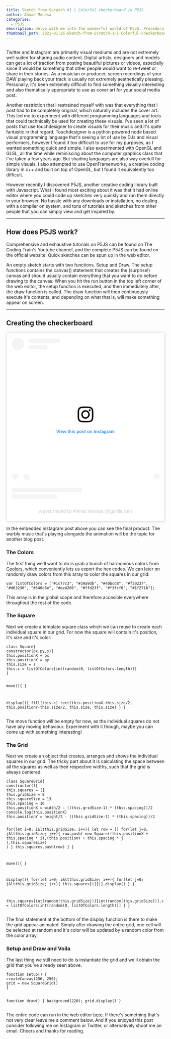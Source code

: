 ```yaml
---
title: Sketch from Scratch #1 | Colorful checkerboard in P5JS
author: Ahmad Moussa
categories:
  - P5JS
description: Delve with me into the wonderful world of P5JS. Procedural and generative art are becoming a lot more popular these days, so why not learn how to make some?
thumbnail_path: 2021-01-26-Sketch-from-Scratch-1-|-Colorful-checkerboard-in-P5JS.png
---
```

<span class="image main"><img src="https://gorillasun.de/thumbnails/2021-01-26-Sketch-from-Scratch-1-|-Colorful-checkerboard-in-P5JS.png" alt="" /></span>

<p>Twitter and Instagram are primarily visual mediums and are not extremely well suited for sharing audio content. Digital artists, designers and models can get a lot of traction from posting beautiful pictures or videos, especially since it would be something that other people would want to re-tweet or share in their stories. As a musician or producer, screen recordings of your DAW playing back your track is usually not extremely aesthetically pleasing. Personally, it's been extremely difficult to find something visually interesting and also thematically appropriate to use as cover art for your social media post.</p>
<p>Another restriction that I restrained myself with was that everything that I post had to be completely original, which naturally includes the cover art. This led me to experiment with different programming languages and tools that could technically be used for creating these visuals. I've seen a lot of posts that use touchdesigner to create visuals for their music and it's quite fantastic in that regard. Touchdesigner is a python powered node based visual programming language that's seeing a lot of use by DJs and visual performers, however I found it too difficult to use for my purposes, as I wanted something quick and simple. I also experimented with OpenGL and GLSL, all the time while reminiscing about the computer graphics class that I've taken a few years ago. But shading languages are also way overkill for simple visuals. I also attempted to use OpenFramenworks, a creative coding library in c++ and built on top of OpenGL, but I found it equivalently too difficult.</p>
<p>However recently I discovered P5JS, another creative coding library built with Javascript. What I found most exciting about it was that it had online editor where you could code up sketches very quickly and run them directly in your browser. No hassle with any downloads or installation, no dealing with a compiler on system, and tons of tutorials and sketches from other people that you can simply view and get inspired by.</p>
<hr class="major" />

<h2>How does P5JS work?</h2>
<p>Comprehensive and exhaustive tutorials on P5JS can be found on The Coding Train's Youtube channel, and the complete P5JS can be found on the official website. Quick sketches can be spun up in the web editor.</p>
<p>An empty sketch starts with two functions. Setup and Draw. The setup functions contains the canvas() statement that creates the (surprise!) canvas and should usually contain everything that you want to do before drawing to the canvas. When you hit the run button in the top left corner of the web editor, the setup function is executed, and then immediately after, the draw function is called. The draw function will then continuously execute it's contents, and depending on what that is, will make something appear on screen.</p>


<hr class="major" />

<h2>Creating the checkerboard</h2>
<blockquote class="instagram-media" data-instgrm-captioned data-instgrm-permalink="https://www.instagram.com/p/CKnnXsFAtNQ/?utm_source=ig_embed&amp;utm_campaign=loading" data-instgrm-version="13" style=" background:#FFF; border:0; border-radius:3px; box-shadow:0 0 1px 0 rgba(0,0,0,0.5),0 1px 10px 0 rgba(0,0,0,0.15); margin: 1px; max-width:540px; min-width:326px; padding:0; width:99.375%; width:-webkit-calc(100% - 2px); width:calc(100% - 2px);"><div style="padding:16px;"> <a href="https://www.instagram.com/p/CKnnXsFAtNQ/?utm_source=ig_embed&amp;utm_campaign=loading" style=" background:#FFFFFF; line-height:0; padding:0 0; text-align:center; text-decoration:none; width:100%;" target="_blank"> <div style=" display: flex; flex-direction: row; align-items: center;"> <div style="background-color: #F4F4F4; border-radius: 50%; flex-grow: 0; height: 40px; margin-right: 14px; width: 40px;"></div> <div style="display: flex; flex-direction: column; flex-grow: 1; justify-content: center;"> <div style=" background-color: #F4F4F4; border-radius: 4px; flex-grow: 0; height: 14px; margin-bottom: 6px; width: 100px;"></div> <div style=" background-color: #F4F4F4; border-radius: 4px; flex-grow: 0; height: 14px; width: 60px;"></div></div></div><div style="padding: 19% 0;"></div> <div style="display:block; height:50px; margin:0 auto 12px; width:50px;"><svg width="50px" height="50px" viewBox="0 0 60 60" version="1.1" xmlns="https://www.w3.org/2000/svg" xmlns:xlink="https://www.w3.org/1999/xlink"><g stroke="none" stroke-width="1" fill="none" fill-rule="evenodd"><g transform="translate(-511.000000, -20.000000)" fill="#000000"><g><path d="M556.869,30.41 C554.814,30.41 553.148,32.076 553.148,34.131 C553.148,36.186 554.814,37.852 556.869,37.852 C558.924,37.852 560.59,36.186 560.59,34.131 C560.59,32.076 558.924,30.41 556.869,30.41 M541,60.657 C535.114,60.657 530.342,55.887 530.342,50 C530.342,44.114 535.114,39.342 541,39.342 C546.887,39.342 551.658,44.114 551.658,50 C551.658,55.887 546.887,60.657 541,60.657 M541,33.886 C532.1,33.886 524.886,41.1 524.886,50 C524.886,58.899 532.1,66.113 541,66.113 C549.9,66.113 557.115,58.899 557.115,50 C557.115,41.1 549.9,33.886 541,33.886 M565.378,62.101 C565.244,65.022 564.756,66.606 564.346,67.663 C563.803,69.06 563.154,70.057 562.106,71.106 C561.058,72.155 560.06,72.803 558.662,73.347 C557.607,73.757 556.021,74.244 553.102,74.378 C549.944,74.521 548.997,74.552 541,74.552 C533.003,74.552 532.056,74.521 528.898,74.378 C525.979,74.244 524.393,73.757 523.338,73.347 C521.94,72.803 520.942,72.155 519.894,71.106 C518.846,70.057 518.197,69.06 517.654,67.663 C517.244,66.606 516.755,65.022 516.623,62.101 C516.479,58.943 516.448,57.996 516.448,50 C516.448,42.003 516.479,41.056 516.623,37.899 C516.755,34.978 517.244,33.391 517.654,32.338 C518.197,30.938 518.846,29.942 519.894,28.894 C520.942,27.846 521.94,27.196 523.338,26.654 C524.393,26.244 525.979,25.756 528.898,25.623 C532.057,25.479 533.004,25.448 541,25.448 C548.997,25.448 549.943,25.479 553.102,25.623 C556.021,25.756 557.607,26.244 558.662,26.654 C560.06,27.196 561.058,27.846 562.106,28.894 C563.154,29.942 563.803,30.938 564.346,32.338 C564.756,33.391 565.244,34.978 565.378,37.899 C565.522,41.056 565.552,42.003 565.552,50 C565.552,57.996 565.522,58.943 565.378,62.101 M570.82,37.631 C570.674,34.438 570.167,32.258 569.425,30.349 C568.659,28.377 567.633,26.702 565.965,25.035 C564.297,23.368 562.623,22.342 560.652,21.575 C558.743,20.834 556.562,20.326 553.369,20.18 C550.169,20.033 549.148,20 541,20 C532.853,20 531.831,20.033 528.631,20.18 C525.438,20.326 523.257,20.834 521.349,21.575 C519.376,22.342 517.703,23.368 516.035,25.035 C514.368,26.702 513.342,28.377 512.574,30.349 C511.834,32.258 511.326,34.438 511.181,37.631 C511.035,40.831 511,41.851 511,50 C511,58.147 511.035,59.17 511.181,62.369 C511.326,65.562 511.834,67.743 512.574,69.651 C513.342,71.625 514.368,73.296 516.035,74.965 C517.703,76.634 519.376,77.658 521.349,78.425 C523.257,79.167 525.438,79.673 528.631,79.82 C531.831,79.965 532.853,80.001 541,80.001 C549.148,80.001 550.169,79.965 553.369,79.82 C556.562,79.673 558.743,79.167 560.652,78.425 C562.623,77.658 564.297,76.634 565.965,74.965 C567.633,73.296 568.659,71.625 569.425,69.651 C570.167,67.743 570.674,65.562 570.82,62.369 C570.966,59.17 571,58.147 571,50 C571,41.851 570.966,40.831 570.82,37.631"></path></g></g></g></svg></div><div style="padding-top: 8px;"> <div style=" color:#3897f0; font-family:Arial,sans-serif; font-size:14px; font-style:normal; font-weight:550; line-height:18px;"> View this post on Instagram</div></div><div style="padding: 12.5% 0;"></div> <div style="display: flex; flex-direction: row; margin-bottom: 14px; align-items: center;"><div> <div style="background-color: #F4F4F4; border-radius: 50%; height: 12.5px; width: 12.5px; transform: translateX(0px) translateY(7px);"></div> <div style="background-color: #F4F4F4; height: 12.5px; transform: rotate(-45deg) translateX(3px) translateY(1px); width: 12.5px; flex-grow: 0; margin-right: 14px; margin-left: 2px;"></div> <div style="background-color: #F4F4F4; border-radius: 50%; height: 12.5px; width: 12.5px; transform: translateX(9px) translateY(-18px);"></div></div><div style="margin-left: 8px;"> <div style=" background-color: #F4F4F4; border-radius: 50%; flex-grow: 0; height: 20px; width: 20px;"></div> <div style=" width: 0; height: 0; border-top: 2px solid transparent; border-left: 6px solid #f4f4f4; border-bottom: 2px solid transparent; transform: translateX(16px) translateY(-4px) rotate(30deg)"></div></div><div style="margin-left: auto;"> <div style=" width: 0px; border-top: 8px solid #F4F4F4; border-right: 8px solid transparent; transform: translateY(16px);"></div> <div style=" background-color: #F4F4F4; flex-grow: 0; height: 12px; width: 16px; transform: translateY(-4px);"></div> <div style=" width: 0; height: 0; border-top: 8px solid #F4F4F4; border-left: 8px solid transparent; transform: translateY(-4px) translateX(8px);"></div></div></div> <div style="display: flex; flex-direction: column; flex-grow: 1; justify-content: center; margin-bottom: 24px;"> <div style=" background-color: #F4F4F4; border-radius: 4px; flex-grow: 0; height: 14px; margin-bottom: 6px; width: 224px;"></div> <div style=" background-color: #F4F4F4; border-radius: 4px; flex-grow: 0; height: 14px; width: 144px;"></div></div></a><p style=" color:#c9c8cd; font-family:Arial,sans-serif; font-size:14px; line-height:17px; margin-bottom:0; margin-top:8px; overflow:hidden; padding:8px 0 7px; text-align:center; text-overflow:ellipsis; white-space:nowrap;"><a href="https://www.instagram.com/p/CKnnXsFAtNQ/?utm_source=ig_embed&amp;utm_campaign=loading" style=" color:#c9c8cd; font-family:Arial,sans-serif; font-size:14px; font-style:normal; font-weight:normal; line-height:17px; text-decoration:none;" target="_blank">A post shared by Ahmad Moussa (@gorilla.sun)</a></p></div></blockquote> <script async defer src="https://platform.instagram.com/en_US/embeds.js"></script>
<p>In the embedded instagram post above you can see the final product. The warbly music that's playing alongside the animation will be the topic for another blog post.</p>

<!-- Preformatted Code -->
<h3>The Colors</h3>
<p>
The first thing we'll want to do is grab a bunch of harmonious colors from <a href='https://coolors.co/generate'>Coolors</a>, which conveniently lets us export the hex codes. We can later on randomly draw colors from this array to color the squares in our grid:
</p>
<pre><code>var listOfColors = ["#1c77c3", "#39a9db", "#40bcd8", "#f39237", "#d63230", "#540d6e", "#ee4266", "#ffd23f", "#f3fcf0", "#1f271b"];
</code></pre>
<p>This array is in the global scope and therefore accesible everywhere throughout the rest of the code.</p>
<h3>The Square</h3>
<p>
Next we create a template square class which we can reuse to create each individual square in our grid. For now the square will contain it's position, it's size and it's color:
</p>
<pre><code>class Square{
constructor(px,py,s){
this.positionX = px
this.positionY = py
this.size = s
this.c = listOfColors[int(random(0, listOfColors.length))]
}

move(){
}

display(){
fill(this.c)
rect(this.positionX-this.size/2, this.positionY-this.size/2, this.size, this.size)
}
}
</code></pre>
<p>The move function will be empty for now, as the individual squares do not have any moving behaviour. Experiment with it though, maybe you can come up with something interesting!</p>

<h3>The Grid</h3>
<p>
Next we create an object that creates, arranges and shows the individual squares in our grid. The tricky part about it is calculating the space between all the squares as well as their respective widths, such that the grid is always centered:
</p>
<pre><code>class SquareGrid{
constructor(){
this.squares = []
this.gridSize = 8
this.squareSize = 13
this.spacing = 16
this.positionX = width/2 - ((this.gridSize-1) * (this.spacing))/2
console.log(this.positionX)
this.positionY = height/2 - ((this.gridSize-1) * (this.spacing))/2

for(let i=0; i&ltthis.gridSize; i++){
let row = []
for(let j=0; j&ltthis.gridSize; j++){
row.push(
new Square((this.positionX + this.spacing * i),(this.positionY + this.spacing * j ),this.squareSize)
)
}
this.squares.push(row)
}
}

move(){
}

display(){
for(let i=0; i&ltthis.gridSize; i++){
for(let j=0; j&ltthis.gridSize; j++){
this.squares[i][j].display()
}
}

this.squares[int(random(this.gridSize))][int(random(this.gridSize))].c = listOfColors[int(random(0, listOfColors.length))]
}
}
</code></pre>
<p>The final statement at the bottom of the display function is there to make the grid appear animated. Simply after drawing the entire grid, one cell will be selected at random and it's color will be updated by a random color from the color array.</p>
<h3>Setup and Draw and Voila</h3>
<p>
The last thing we still need to do is instantiate the grid and we'll obtain the grid that you've already seen above.
</p>
<pre><code>function setup() {
createCanvas(256, 256);
grid = new SquareGrid()
}

function draw() {
background(220);
grid.display()
}</code></pre>
<p> The entire code can run in the web editor <a href='https://editor.p5js.org/AhmadMoussa/sketches/j_CIeN6aU'>here</a>. If there's something that's not very clear leave me a comment below. And if you enjoyed this post consider following me on Instagram or Twitter, or alternatively shoot me an email. Cheers and thanks for reading.</p>
